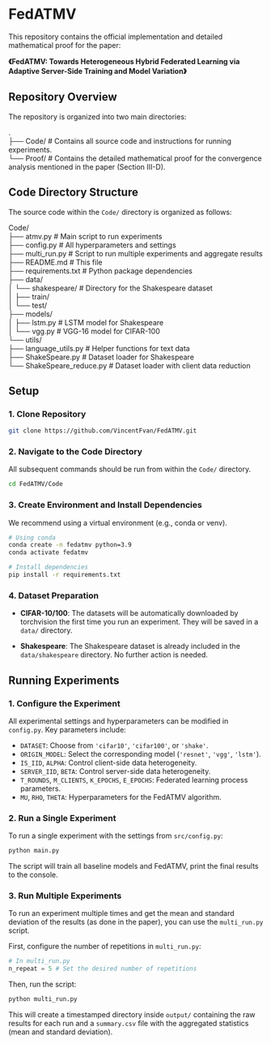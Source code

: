 # FedATMV

This repository contains the official implementation and detailed mathematical proof for the paper:

**《FedATMV: Towards Heterogeneous Hybrid Federated Learning via Adaptive Server-Side Training and Model Variation》**

## Repository Overview

The repository is organized into two main directories:

.<br>
├── Code/ # Contains all source code and instructions for running experiments.<br>
└── Proof/ # Contains the detailed mathematical proof for the convergence analysis mentioned in the paper (Section Ⅲ-D).

## Code Directory Structure

The source code within the `Code/` directory is organized as follows:

Code/<br>
├── atmv.py # Main script to run experiments<br>
├── config.py # All hyperparameters and settings<br>
├── multi_run.py # Script to run multiple experiments and aggregate results<br>
├── README.md # This file<br>
├── requirements.txt # Python package dependencies<br>
├── data/<br>
│ └── shakespeare/ # Directory for the Shakespeare dataset<br>
│ ├── train/<br>
│ └── test/<br>
├── models/<br>
│ ├── lstm.py # LSTM model for Shakespeare<br>
│ └── vgg.py # VGG-16 model for CIFAR-100<br>
└── utils/<br>
├── language_utils.py # Helper functions for text data<br>
├── ShakeSpeare.py # Dataset loader for Shakespeare<br>
└── ShakeSpeare_reduce.py # Dataset loader with client data reduction

## Setup

### 1. Clone Repository

```bash
git clone https://github.com/VincentFvan/FedATMV.git
```

### 2. Navigate to the Code Directory

All subsequent commands should be run from within the `Code/` directory.

```bash
cd FedATMV/Code
```

### 3. Create Environment and Install Dependencies

We recommend using a virtual environment (e.g., conda or venv).

```bash
# Using conda
conda create -n fedatmv python=3.9
conda activate fedatmv

# Install dependencies
pip install -r requirements.txt
```

### 4. Dataset Preparation

- **CIFAR-10/100**: The datasets will be automatically downloaded by torchvision the first time you run an experiment. They will be saved in a `data/` directory.

- **Shakespeare**: The Shakespeare dataset is already included in the `data/shakespeare` directory. No further action is needed.

## Running Experiments

### 1. Configure the Experiment

All experimental settings and hyperparameters can be modified in `config.py`. Key parameters include:

- `DATASET`: Choose from `'cifar10'`, `'cifar100'`, or `'shake'`.
- `ORIGIN_MODEL`: Select the corresponding model (`'resnet'`, `'vgg'`, `'lstm'`).
- `IS_IID`, `ALPHA`: Control client-side data heterogeneity.
- `SERVER_IID`, `BETA`: Control server-side data heterogeneity.
- `T_ROUNDS`, `M_CLIENTS`, `K_EPOCHS`, `E_EPOCHS`: Federated learning process parameters.
- `MU`, `RHO`, `THETA`: Hyperparameters for the FedATMV algorithm.

### 2. Run a Single Experiment

To run a single experiment with the settings from `src/config.py`:

```bash
python main.py
```

The script will train all baseline models and FedATMV, print the final results to the console.

### 3. Run Multiple Experiments

To run an experiment multiple times and get the mean and standard deviation of the results (as done in the paper), you can use the `multi_run.py` script.

First, configure the number of repetitions in `multi_run.py`:

```python
# In multi_run.py
n_repeat = 5 # Set the desired number of repetitions
```

Then, run the script:

```bash
python multi_run.py
```

This will create a timestamped directory inside `output/` containing the raw results for each run and a `summary.csv` file with the aggregated statistics (mean and standard deviation).
